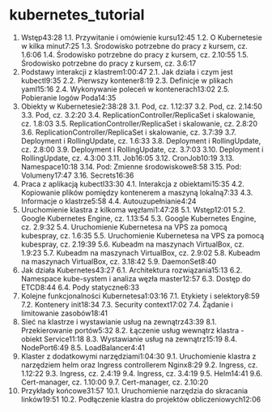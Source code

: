 # kubernetes_tutorial


1. Wstęp43:28
1.1. Przywitanie i omówienie kursu12:45
1.2. O Kubernetesie w kilka minut7:25
1.3. Środowisko potrzebne do pracy z kursem, cz. 1.6:06
1.4. Środowisko potrzebne do pracy z kursem, cz. 2.10:55
1.5. Środowisko potrzebne do pracy z kursem, cz. 3.6:17
2. Podstawy interakcji z klastrem1:00:47
2.1. Jak działa i czym jest kubectl9:35
2.2. Pierwszy kontener8:19
2.3. Definicje w plikach yaml15:16
2.4. Wykonywanie poleceń w kontenerach13:02
2.5. Pobieranie logów Poda14:35
3. Obiekty w Kubernetesie2:38:28
3.1. Pod, cz. 1.12:37
3.2. Pod, cz. 2.14:50
3.3. Pod, cz. 3.2:20
3.4. ReplicationController/ReplicaSet i skalowanie, cz. 1.8:03
3.5. ReplicationController/ReplicaSet i skalowanie, cz. 2.8:20
3.6. ReplicationController/ReplicaSet i skalowanie, cz. 3.7:39
3.7. Deployment i RollingUpdate, cz. 1.6:33
3.8. Deployment i RollingUpdate, cz. 2.8:00
3.9. Deployment i RollingUpdate, cz. 3.7:03
3.10. Deployment i RollingUpdate, cz. 4.3:00
3.11. Job16:05
3.12. CronJob10:19
3.13. Namespace10:18
3.14. Pod: Zmienne środowiskowe8:58
3.15. Pod: Volumeny17:47
3.16. Secrets16:36
4. Praca z aplikacją kubectl33:30
4.1. Interakcja z obiektami15:35
4.2. Kopiowanie plików pomiędzy kontenerem a maszyną lokalną7:33
4.3. Informacje o klastrze5:58
4.4. Autouzupełnianie4:24
5. Uruchomienie klastra z kilkoma węzłami1:47:28
5.1. Wstęp12:01
5.2. Google Kubernetes Engine, cz. 1.13:54
5.3. Google Kubernetes Engine, cz. 2.9:32
5.4. Uruchomienie Kubernetesa na VPS za pomocą kubespray, cz. 1.6:35
5.5. Uruchomienie Kubernetesa na VPS za pomocą kubespray, cz. 2.19:39
5.6. Kubeadm na maszynach VirtualBox, cz. 1.9:23
5.7. Kubeadm na maszynach VirtualBox, cz. 2.9:02
5.8. Kubeadm na maszynach VirtualBox, cz. 3.18:42
5.9. DaemonSet8:40
6. Jak działa Kubernetes43:27
6.1. Architektura rozwiązania15:13
6.2. Namespace kube-system i analiza węzła master12:57
6.3. Dostęp do ETCD8:44
6.4. Pody statyczne6:33
7. Kolejne funkcjonalności Kubernetesa1:03:16
7.1. Etykiety i selektory8:59
7.2. Kontenery init18:34
7.3. Security context17:02
7.4. Żądanie i limitowanie zasobów18:41
8. Sieć na klastrze i wystawianie usług na zewnątrz43:39
8.1. Przekierowanie portów5:32
8.2. Łączenie usług wewnątrz klastra - obiekt Service11:18
8.3. Wystawianie usług na zewnątrz15:19
8.4. NodePort6:49
8.5. LoadBalancer4:41
9. Klaster z dodatkowymi narzędziami1:04:30
9.1. Uruchomienie klastra z narzędziem helm oraz Ingress controllerem Nginx8:29
9.2. Ingress, cz. 1.12:22
9.3. Ingress, cz. 2.4:19
9.4. Ingress, cz. 3.4:19
9.5. Helm14:41
9.6. Cert-manager, cz. 1.10:00
9.7. Cert-manager, cz. 2.10:20
10. Przykłady końcowe31:57
10.1. Uruchomienie narzędzia do skracania linków19:51
10.2. Podłączenie klastra do projektów obliczeniowych12:06
